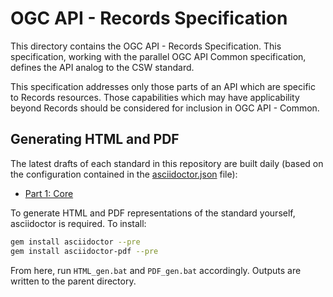 
# OGC API - Records Specification

This directory contains the OGC API - Records Specification. This specification, working with the parallel OGC API Common specification, defines the API analog to the CSW standard.

This specification addresses only those parts of an API which are specific to Records resources. Those capabilities which may have applicability beyond Records should be considered for inclusion in OGC API - Common.

## Generating HTML and PDF

The latest drafts of each standard in this repository are built daily (based on the configuration contained in the [asciidoctor.json](https://github.com/opengeospatial/ogcapi-records/blob/master/asciidoctor.json) file):

* [Part 1: Core](https://docs.ogc.org/DRAFTS/20-004.html)

To generate HTML and PDF representations of the standard yourself, asciidoctor is required.  To install:

```bash
gem install asciidoctor --pre
gem install asciidoctor-pdf --pre
```

From here, run `HTML_gen.bat` and `PDF_gen.bat` accordingly.  Outputs are written to the parent directory.
